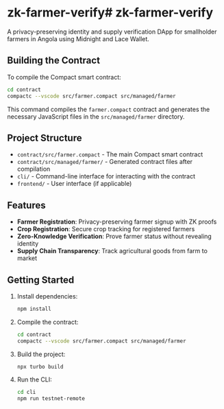 # zk-farmer-verify# zk-farmer-verify

A privacy-preserving identity and supply verification DApp for smallholder farmers in Angola using Midnight and Lace Wallet.

## Building the Contract

To compile the Compact smart contract:

```bash
cd contract
compactc --vscode src/farmer.compact src/managed/farmer
```

This command compiles the `farmer.compact` contract and generates the necessary JavaScript files in the `src/managed/farmer` directory.

## Project Structure

- `contract/src/farmer.compact` - The main Compact smart contract
- `contract/src/managed/farmer/` - Generated contract files after compilation
- `cli/` - Command-line interface for interacting with the contract
- `frontend/` - User interface (if applicable)

## Features

- **Farmer Registration**: Privacy-preserving farmer signup with ZK proofs
- **Crop Registration**: Secure crop tracking for registered farmers
- **Zero-Knowledge Verification**: Prove farmer status without revealing identity
- **Supply Chain Transparency**: Track agricultural goods from farm to market

## Getting Started

1. Install dependencies:
   ```bash
   npm install
   ```

2. Compile the contract:
   ```bash
   cd contract
   compactc --vscode src/farmer.compact src/managed/farmer
   ```

3. Build the project:
   ```bash
   npx turbo build
   ```

4. Run the CLI:
   ```bash
   cd cli
   npm run testnet-remote
   ```